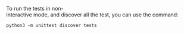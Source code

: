 
  
 To run the tests in non-interactive mode, and discover all the test, you can use the command: 
  
 ```bash 
 python3 -m unittest discover tests 
 ```
